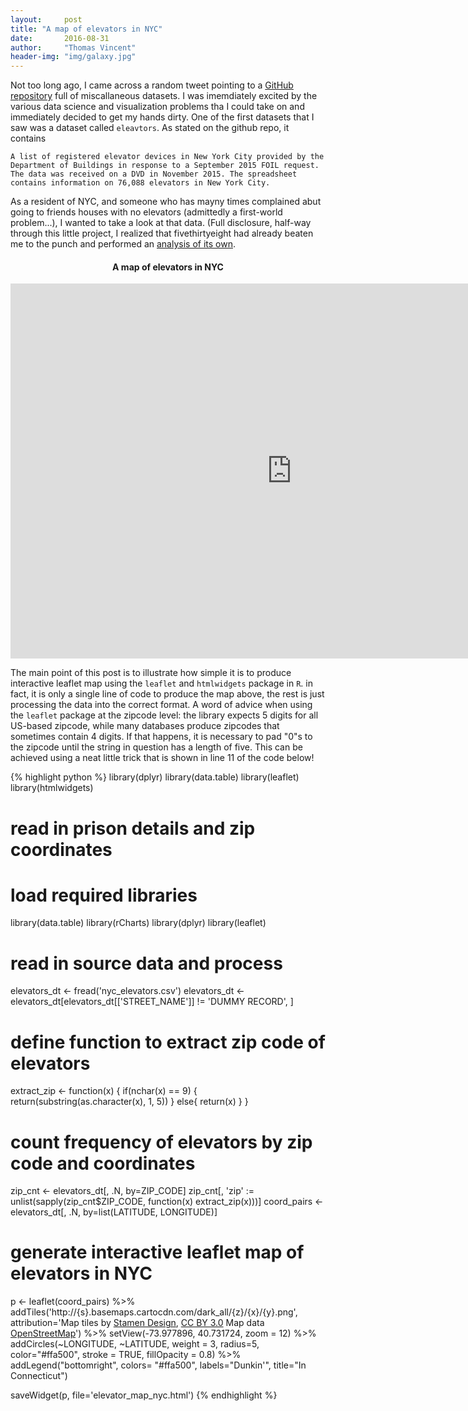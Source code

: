```yaml
---
layout:     post
title: "A map of elevators in NYC"
date:       2016-08-31
author:     "Thomas Vincent"
header-img: "img/galaxy.jpg"
---
```


<script type="text/javascript" src="http://cdn.mathjax.org/mathjax/latest/MathJax.js?config=TeX-AMS-MML_HTMLorMML"></script>

Not too long ago, I came across a random tweet pointing to a [GitHub repository](https://github.com/datanews) full of miscallaneous datasets. I was imemdiately excited by the various data science and visualization problems tha I could take on and immediately decided to get my hands dirty. One of the first datasets that I saw was a dataset called `eleavtors`. As stated on the github repo, it contains

```
A list of registered elevator devices in New York City provided by the Department of Buildings in response to a September 2015 FOIL request. The data was received on a DVD in November 2015. The spreadsheet contains information on 76,088 elevators in New York City.
```

As a resident of NYC, and someone who has mayny times complained abut going to friends houses with no elevators (admittedly a first-world problem...), I wanted to take a look at that data. (Full disclosure, half-way through this little project, I realized that fivethirtyeight had already beaten me to the punch and performed an [analysis of its own](http://fivethirtyeight.com/features/new-yorks-elevators-define-the-city/).

<center>
   <h4>A map of elevators in NYC</h4>
  <iframe width="900" height="600" src="https://statofmind-blog.nyc3.digitaloceanspaces.com/images/elevator_map_nyc.html" frameborder="0" allowfullscreen="allowfullscreen"></iframe>
</center>


The main point of this post is to illustrate how simple it is to produce interactive leaflet map using the `leaflet` and `htmlwidgets` package in `R`. in fact, it is only a single line of code to produce the map above, the rest is just processing the data into the correct format. A word of advice when using the `leaflet` package at the zipcode level: the library expects 5 digits for all US-based zipcode, while many databases produce zipcodes that sometimes contain 4 digits. If that happens, it is necessary to pad "0"s to the zipcode until the string in question has a length of five. This can be achieved using a neat little trick that is shown in line 11 of the code below!

{% highlight python %}
library(dplyr)
library(data.table)
library(leaflet)
library(htmlwidgets)

# read in prison details and zip coordinates
# load required libraries
library(data.table)
library(rCharts)
library(dplyr)
library(leaflet)

# read in source data and process
elevators_dt <- fread('nyc_elevators.csv')
elevators_dt <- elevators_dt[elevators_dt[['STREET_NAME']] != 'DUMMY RECORD', ]

# define function to extract zip code of elevators
extract_zip <- function(x) {
    if(nchar(x) == 9) {
        return(substring(as.character(x), 1, 5))
    }
    else{
        return(x)
    }
}

# count frequency of elevators by zip code and coordinates
zip_cnt <- elevators_dt[, .N, by=ZIP_CODE]
zip_cnt[, 'zip' := unlist(sapply(zip_cnt$ZIP_CODE, function(x) extract_zip(x)))]
coord_pairs <- elevators_dt[, .N, by=list(LATITUDE, LONGITUDE)]

# generate interactive leaflet map of elevators in NYC
p <- leaflet(coord_pairs) %>%
     addTiles('http://{s}.basemaps.cartocdn.com/dark_all/{z}/{x}/{y}.png', 
     attribution='Map tiles by <a href="http://stamen.com">Stamen Design</a>,
     <a href="http://creativecommons.org/licenses/by/3.0">CC BY 3.0</a> Map data
     <a href="http://www.openstreetmap.org/copyright">OpenStreetMap</a>') %>% 
     setView(-73.977896, 40.731724, zoom = 12) %>% 
     addCircles(~LONGITUDE, ~LATITUDE, weight = 3, radius=5, color="#ffa500", stroke = TRUE, fillOpacity = 0.8) %>% addLegend("bottomright", colors= "#ffa500", labels="Dunkin'", title="In Connecticut")

saveWidget(p, file='elevator_map_nyc.html')
{% endhighlight %}


